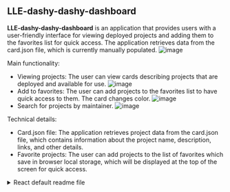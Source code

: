 ## LLE-dashy-dashy-dashboard
**LLE-dashy-dashy-dashboard** is an application that provides users with a user-friendly interface for viewing deployed projects and adding them to the favorites list for quick access. The application retrieves data from the card.json file, which is currently manually populated.
![image](https://github.com/serhiyraskoley/LLE-dashydahsy-dashboard/assets/22105624/24c2840c-751b-4a36-9c42-ec608cb531c2)

Main functionality:
* Viewing projects: The user can view cards describing projects that are deployed and available for use.
![image](https://github.com/serhiyraskoley/LLE-dashydahsy-dashboard/assets/22105624/3deb4775-f708-4c3c-a5f5-8a7139a8c230)
* Add to favorites: The user can add projects to the favorites list to have quick access to them. The card changes color.
  ![image](https://github.com/serhiyraskoley/LLE-dashydahsy-dashboard/assets/22105624/63317608-03dd-4d91-9b7c-786c63c69e83)
* Search for projects by maintainer.
![image](https://github.com/serhiyraskoley/LLE-dashydahsy-dashboard/assets/22105624/c7249088-561c-47d6-aec7-ffefa81be2e3)

Technical details:
* Card.json file: The application retrieves project data from the card.json file, which contains information about the project name, description, links, and other details.
* Favorite projects: The user can add projects to the list of favorites which save in browser local storage, which will be displayed at the top of the screen for quick access.

<details>
<summary>React default readme file</summary>
## Getting Started with Create React App

This project was bootstrapped with [Create React App](https://github.com/facebook/create-react-app).

## Available Scripts

In the project directory, you can run:

### `yarn start`

Runs the app in the development mode.\
Open [http://localhost:3000](http://localhost:3000) to view it in your browser.

The page will reload when you make changes.\
You may also see any lint errors in the console.

### `yarn test`

Launches the test runner in the interactive watch mode.\
See the section about [running tests](https://facebook.github.io/create-react-app/docs/running-tests) for more information.

### `yarn build`

Builds the app for production to the `build` folder.\
It correctly bundles React in production mode and optimizes the build for the best performance.

The build is minified and the filenames include the hashes.\
Your app is ready to be deployed!

See the section about [deployment](https://facebook.github.io/create-react-app/docs/deployment) for more information.

### `yarn eject`

**Note: this is a one-way operation. Once you `eject`, you can't go back!**

If you aren't satisfied with the build tool and configuration choices, you can `eject` at any time. This command will remove the single build dependency from your project.

Instead, it will copy all the configuration files and the transitive dependencies (webpack, Babel, ESLint, etc) right into your project so you have full control over them. All of the commands except `eject` will still work, but they will point to the copied scripts so you can tweak them. At this point you're on your own.

You don't have to ever use `eject`. The curated feature set is suitable for small and middle deployments, and you shouldn't feel obligated to use this feature. However we understand that this tool wouldn't be useful if you couldn't customize it when you are ready for it.

## Learn More

You can learn more in the [Create React App documentation](https://facebook.github.io/create-react-app/docs/getting-started).

To learn React, check out the [React documentation](https://reactjs.org/).

### Code Splitting

This section has moved here: [https://facebook.github.io/create-react-app/docs/code-splitting](https://facebook.github.io/create-react-app/docs/code-splitting)

### Analyzing the Bundle Size

This section has moved here: [https://facebook.github.io/create-react-app/docs/analyzing-the-bundle-size](https://facebook.github.io/create-react-app/docs/analyzing-the-bundle-size)

### Making a Progressive Web App

This section has moved here: [https://facebook.github.io/create-react-app/docs/making-a-progressive-web-app](https://facebook.github.io/create-react-app/docs/making-a-progressive-web-app)

### Advanced Configuration

This section has moved here: [https://facebook.github.io/create-react-app/docs/advanced-configuration](https://facebook.github.io/create-react-app/docs/advanced-configuration)

### Deployment

This section has moved here: [https://facebook.github.io/create-react-app/docs/deployment](https://facebook.github.io/create-react-app/docs/deployment)

### `yarn build` fails to minify

This section has moved here: [https://facebook.github.io/create-react-app/docs/troubleshooting#npm-run-build-fails-to-minify](https://facebook.github.io/create-react-app/docs/troubleshooting#npm-run-build-fails-to-minify)
</details>
